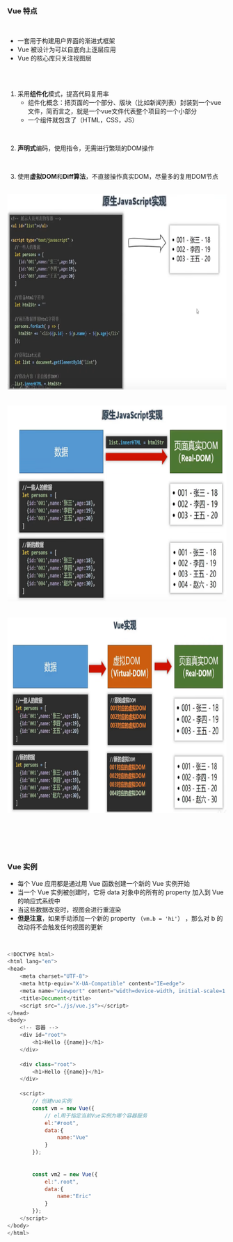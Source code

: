 ### Vue 特点

<br>

- 一套用于构建用户界面的渐进式框架
- Vue 被设计为可以自底向上逐层应用
- Vue 的核心库只关注视图层

<br>

<br>

1. 采用**组件化**模式，提高代码复用率
    - 组件化概念：把页面的一个部分、版块（比如新闻列表）封装到一个vue文件，简而言之，就是一个vue文件代表整个项目的一个小部分
    - 一个组件就包含了（HTML，CSS，JS）

<br>

2. **声明式**编码，使用指令，无需进行繁琐的DOM操作

<br>

3. 使用**虚拟DOM**和**Diff算法**，不直接操作真实DOM，尽量多的复用DOM节点

<br>

<img src="../img/原生js.png" height="450" width="800">


<br>

<br>

<br>

<img src="../img/原生DOM.png" height="450" width="800">


<br>

<br>

<br>

<img src="../img/虚拟DOM.png" height="450" width="800">

<br>

<br>

<br>

<br>

<br>

<br>

### Vue 实例

- 每个 Vue 应用都是通过用 Vue 函数创建一个新的 Vue 实例开始
- 当一个 Vue 实例被创建时，它将 data 对象中的所有的 property 加入到 Vue 的响应式系统中
- 当这些数据改变时，视图会进行重渲染
- **但是注意**，如果手动添加一个新的 property （```vm.b = 'hi'```） ，那么对 b 的改动将不会触发任何视图的更新





<br>


```javascript
<!DOCTYPE html>
<html lang="en">
<head>
    <meta charset="UTF-8">
    <meta http-equiv="X-UA-Compatible" content="IE=edge">
    <meta name="viewport" content="width=device-width, initial-scale=1.0">
    <title>Document</title>
    <script src="./js/vue.js"></script>
</head>
<body>
    <!-- 容器 -->
    <div id="root">
        <h1>Hello {{name}}</h1>
    </div>

    <div class="root">
        <h1>Hello {{name}}</h1>
    </div>

    <script>
        // 创建vue实例
        const vm = new Vue({
            // el用于指定当前Vue实例为哪个容器服务
            el:"#root",
            data:{
                name:"Vue"
            }
        });


        const vm2 = new Vue({
            el:".root",
            data:{
                name:"Eric"
            }
        });
    </script>
</body>
</html>
```
